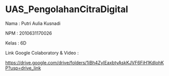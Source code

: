 # UAS_PengolahanCitraDigital
Nama    : Putri Aulia Kusnadi

NPM     : 2010631170026

Kelas   : 6D

Link Google Colaboratory & Video :

https://drive.google.com/drive/folders/1iBh4ZyIEaxbtyAskKJVF6FiH1KdIohKP?usp=drive_link
